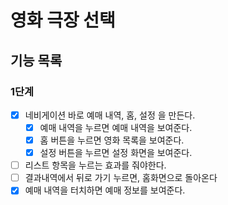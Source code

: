 # 영화 극장 선택

## 기능 목록

### 1단계

- [x] 네비게이션 바로 예매 내역, 홈, 설정 을 만든다.
  - [x] 예매 내역을 누르면 예매 내역을 보여준다.
  - [x] 홈 버튼을 누르면 영화 목록을 보여준다.
  - [x] 설정 버튼을 누르면 설정 화면을 보여준다.
- [ ] 리스트 항목을 누르는 효과를 줘야한다.
- [ ] 결과내역에서 뒤로 가기 누르면, 홈화면으로 돌아온다
- [x] 예매 내역을 터치하면 예매 정보를 보여준다.
